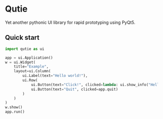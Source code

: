 # Qutie

Yet another pythonic UI library for rapid prototyping using PyQt5.

## Quick start

```python
import qutie as ui

app = ui.Application()
w = ui.Widget(
    title="Example",
    layout=ui.Column(
        ui.Label(text="Hello world!"),
        ui.Row(
            ui.Button(text="Click!", clicked=lambda: ui.show_info("Hello world!")),
            ui.Button(text="Quit", clicked=app.quit)
        )
    )
)
w.show()
app.run()
```
